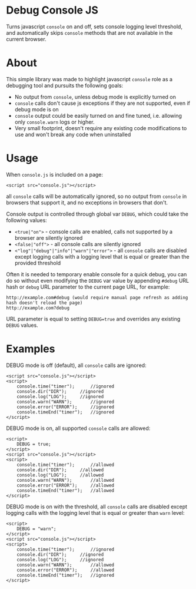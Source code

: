 # Debug Console JS #
Turns javascript `console` on and off, sets console logging level threshold, and automatically skips `console` methods that are not available in the current browser.

# About #
This simple library was made to highlight javascript `console` role as a debugging tool and pursuits the following goals:

  * No output from `console`, unless debug mode is explicitly turned on
  * `console` calls don't cause js exceptions if they are not supported, even if debug mode is on
  * `console` output could be easily turned on and fine tuned, i.e. allowing only `console.warn` logs or higher.
  * Very small footprint, doesn't require any existing code modifications to use and won't break any code when uninstalled

# Usage #
When `console.js` is included on a page:
```
<script src="console.js"></script>
```

all `console` calls will be automatically ignored, so no output from `console` in browsers that support it, and no exceptions in browsers that don't.

Console output is controlled through global var `DEBUG`, which could take the following values:

  * `<true|"on">` - console calls are enabled, calls not supported by a browser are silently ignored
  * `<false|"off">` - all console calls are silently ignored
  * `<"log"|"debug"|"info"|"warn"|"error">` - all `console` calls are disabled except logging calls with a logging level that is equal or greater than the provided threshold

Often it is needed to temporary enable console for a quick debug, you can do so without even modifying the `DEBUG` var value by appending `#debug` URL hash or `debug` URL parameter to the current page URL, for example:

```
http://example.com#debug (would require manual page refresh as adding hash doesn't reload the page)
http://example.com?debug
```

URL parameter is equal to setting `DEBUG=true` and overrides any existing `DEBUG` values.

# Examples #
DEBUG mode is off (default), all `console` calls are ignored:
```
<script src="console.js"></script>
<script>
	console.time("timer");		//ignored
	console.dir("DIR");		//ignored
	console.log("LOG");		//ignored
	console.warn("WARN");		//ignored
	console.error("ERROR");		//ignored
	console.timeEnd("timer");	//ignored
</script>
```

DEBUG mode is on, all supported `console` calls are allowed:
```
<script>
	DEBUG = true;
</script>
<script src="console.js"></script>
<script>
	console.time("timer");		//allowed
	console.dir("DIR");		//allowed
	console.log("LOG");		//allowed
	console.warn("WARN");		//allowed
	console.error("ERROR");		//allowed
	console.timeEnd("timer");	//allowed
</script>
```

DEBUG mode is on with the threshold, all `console` calls are disabled except logging calls with the logging level that is equal or greater than `warn` level:
```
<script>
	DEBUG = "warn";
</script>
<script src="console.js"></script>
<script>
	console.time("timer");		//ignored
	console.dir("DIR");		//ignored
	console.log("LOG");		//ignored
	console.warn("WARN");		//allowed
	console.error("ERROR");		//allowed
	console.timeEnd("timer");	//ignored
</script>
```